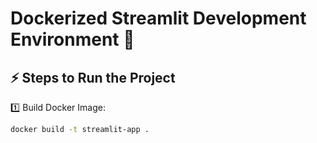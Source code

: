 # Dockerized Streamlit Development Environment 🚀

## ⚡ Steps to Run the Project
1️⃣ Build Docker Image:
```bash
docker build -t streamlit-app .
